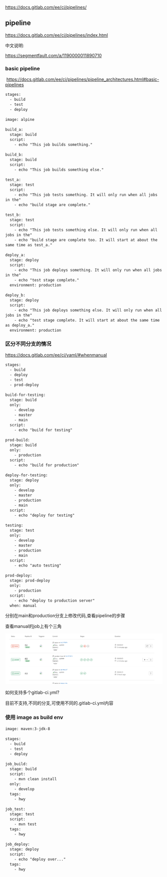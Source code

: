 https://docs.gitlab.com/ee/ci/pipelines/

## pipeline

https://docs.gitlab.com/ee/ci/pipelines/index.html

 中文说明:

https://segmentfault.com/a/1190000011890710

### basic pipeline

​	https://docs.gitlab.com/ee/ci/pipelines/pipeline_architectures.html#basic-pipelines

```
stages:
  - build
  - test
  - deploy

image: alpine

build_a:
  stage: build
  script:
    - echo "This job builds something."

build_b:
  stage: build
  script:
    - echo "This job builds something else."

test_a:
  stage: test
  script:
    - echo "This job tests something. It will only run when all jobs in the"
    - echo "build stage are complete."

test_b:
  stage: test
  script:
    - echo "This job tests something else. It will only run when all jobs in the"
    - echo "build stage are complete too. It will start at about the same time as test_a."

deploy_a:
  stage: deploy
  script:
    - echo "This job deploys something. It will only run when all jobs in the"
    - echo "test stage complete."
  environment: production

deploy_b:
  stage: deploy
  script:
    - echo "This job deploys something else. It will only run when all jobs in the"
    - echo "test stage complete. It will start at about the same time as deploy_a."
  environment: production
```





###  区分不同分支的情况

https://docs.gitlab.com/ee/ci/yaml/#whenmanual

```
stages:
  - build
  - deploy
  - test
  - prod-deploy

build-for-testing:
  stage: build
  only:
    - develop
    - master
    - main
  script:
    - echo "build for testing"

prod-build:
  stage: build
  only:
    - production
  script:
    - echo "build for production"
    
deploy-for-testing:
  stage: deploy
  only:
    - develop
    - master
    - production
    - main
  script:
    - echo "deploy for testing"

testing:
  stage: test
  only:
    - develop
    - master
    - production
    - main
  script:
    - echo "auto testing"

prod-deploy:
  stage: prod-deploy
  only:
    - production
  script:
    - echo "deploy to production server"
  when: manual
```

分别在main和production分支上修改代码,查看pipeline的步骤

查看manual的job上有个三角



![image-20221002200353949](./manaul-job.png)



如何支持多个gitlab-ci.yml?

目前不支持,不同的分支,可使用不同的.gitlab-ci.yml内容





### 使用 image as build env

```
image: maven:3-jdk-8

stages:
  - build
  - test
  - deploy

job_build:
  stage: build
  script:
    - mvn clean install
  only:
    - develop
  tags:
    - hwy

job_test:
  stage: test
  script:
    - mvn test
  tags:
    - hwy

job_deploy:
  stage: deploy
  script:
    - echo "deploy over..."
  tags:
    - hwy
```

